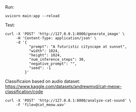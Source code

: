 
Run:
```
uvicorn main:app --reload
```

Test:
```
curl -X 'POST' 'http://127.0.0.1:8000/generate_image' \
     -H 'Content-Type: application/json' \
     -d '{
           "prompt": "A futuristic cityscape at sunset",
           "width": 1024,
           "height": 1024,
           "num_inference_steps": 30,
           "negative_prompt": "",
           "seed": -1
         }'

```

Classificaion based on audio dataset:
https://www.kaggle.com/datasets/andrewmvd/cat-meow-classification/code

```
curl -X 'POST' 'http://127.0.0.1:8000/analyze-cat-sound' \
     -F 'file=@cat_meow.wav'
```
